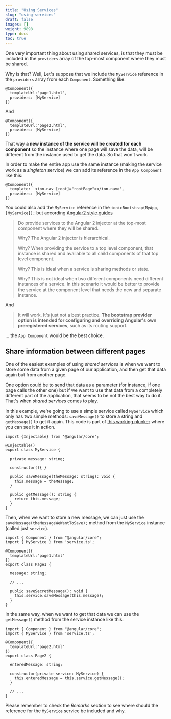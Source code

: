 ```yaml
---
title: "Using Services"
slug: "using-services"
draft: false
images: []
weight: 9898
type: docs
toc: true
---
```


One very important thing about using shared services, is that they must be included in the `providers` array of the top-most component where they must be shared.

Why is that? Well, Let's suppose that we include the `MyService` reference in the `providers` array from each `Component`. Something like:

    @Component({
      templateUrl:"page1.html",
      providers: [MyService]
    })

And 

    @Component({
      templateUrl:"page2.html",
      providers: [MyService]
    })

That way **a new instance of the service will be created for each component** so the instance where one page will save the data, will be different from the instance used to get the data. So that won't work.

In order to make the entire app use the same instance (making the service work as a *singleton* service) we can add its reference in the `App Component` like this:

    @Component({
      template: '<ion-nav [root]="rootPage"></ion-nav>',
      providers: [MyService]
    })

You could also add the `MyService` reference in the `ionicBootstrap(MyApp, [MyService]);` but according [Angular2 style guides](https://angular.io/styleguide#!#07-03)

> Do provide services to the Angular 2 injector at the top-most
> component where they will be shared.
> 
> Why? The Angular 2 injector is hierarchical.
> 
> Why? When providing the service to a top level component, that
> instance is shared and available to all child components of that top
> level component.
> 
> Why? This is ideal when a service is sharing methods or state.
> 
> Why? This is not ideal when two different components need different
> instances of a service. In this scenario it would be better to provide
> the service at the component level that needs the new and separate
> instance.

And

> It will work. It's just not a best practice. **The bootstrap provider
> option is intended for configuring and overriding Angular's own
> preregistered services**, such as its routing support.

... the `App Component` would be the best choice.

## Share information between different pages
One of the easiest examples of using *shared services* is when we want to store some data from a given page of our application, and then get that data again but from another page.

One option could be to send that data as a parameter (for instance, if one page calls the other one) but if we want to use that data from a completely different part of the application, that seems to be not the best way to do it. That's when _shared services_ comes to play.

In this example, we're going to use a simple service called `MyService` which only has two simple methods: `saveMessage()` to store a string and `getMessage()` to get it again. This code is part of [this working plunker](http://plnkr.co/edit/EOFTax?p=preview) where you can see it in action.

    import {Injectable} from '@angular/core';
    
    @Injectable()
    export class MyService { 
      
      private message: string;
      
      constructor(){ }
      
      public saveMessage(theMessage: string): void {
        this.message = theMessage;
      }
      
      public getMessage(): string {
        return this.message;
      }
    }

Then, when we want to store a new message, we can just use the `saveMessage(theMessageWeWantToSave);` method from the `MyService` instance (called just `service`).

    import { Component } from "@angular/core";
    import { MyService } from 'service.ts';
    
    @Component({
      templateUrl:"page1.html"
    })
    export class Page1 {
      
      message: string;
      
      // ... 
       
      public saveSecretMessage(): void {
        this.service.saveMessage(this.message);
      }      
    }

In the same way, when we want to get that data we can use the `getMessage()` method from the service instance like this:

    import { Component } from "@angular/core";
    import { MyService } from 'service.ts';
    
    @Component({
      templateUrl:"page2.html"
    })
    export class Page2 {
      
      enteredMessage: string;
      
      constructor(private service: MyService) {
        this.enteredMessage = this.service.getMessage();
      }
        
      // ...
    }

Please remember to check the *Remarks* section to see where should the reference for the `MyService` service be included and why.

